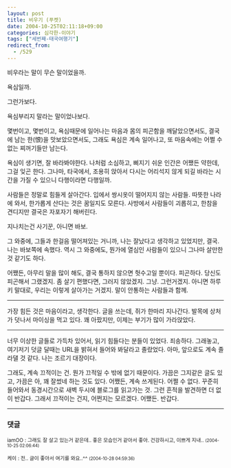 ```yaml
---
layout: post
title: 비우기 (푸켓)
date: 2004-10-25T02:11:18+09:00
categories: 심각한-이야기
tags: ["세번째-태국여행기"]
redirect_from:
  - /529
---
```


비우라는 말이 무슨 말이었을까.

욕심일까.

그런가보다.

욕심부리지 말라는 말이었나보다.

몇번이고, 몇번이고, 욕심때문에 일어나는 마음과 몸의 피곤함을 깨달았으면서도, 결국에 남는 한(恨)을 맛보았으면서도, 그래도 욕심은 계속 일어나고, 또 마음속에는 어쩔 수 없는 찌꺼기들만 남는다.

욕심이 생기면, 잘 바라봐야한다. 나처럼 소심하고, 삐지기 쉬운 인간은 어쨌든 약한데, 그걸 잊곤 한다. 그나마, 타국에서, 조용히 앉아서 다시는 어리석지 않게 되길 바라는 시간을 가질 수 있으니 다행이라면 다행일까.

사람들은 정말로 힘들게 살아간다. 입에서 쌍시옷이 떨어지지 않는 사람들. 따뜻한 나라에 와서, 한가롭게 산다는 것은 꿈일지도 모른다. 사방에서 사람들이 괴롭히고, 한참을 견디지만 결국은 자포자기 해버린다.

지나치는건 사기꾼, 아니면 바보.

그 와중에, 그들과 한걸음 떨어져있는 거니까, 나는 잘났다고 생각하고 있었지만, 결국. 나는 바보쪽에 속했다. 역시 그 와중에도, 뭔가에 열심인 사람들이 있으니 그나마 살만한 것 같기도 하다.

어쨌든, 아무리 말을 많이 해도, 결국 통하지 않으면 헛수고일 뿐이다. 피곤하다. 당신도 피곤해서 그랬겠지. 좀 살기 편했다면, 그러지 않았겠지. 그냥. 그런거겠지. 아니면 하루키 말대로, 우리는 이렇게 살아가는 거겠지. 말이 안통하는 사람들과 함께.

---

가장 힘든 것은 마음이라고, 생각한다. 글을 쓰는데, 쥐가 한마리 지나간다. 발목에 상처가 덧나서 마이싱을 먹고 있다. 꽤 아팠지만, 이제는 부기가 많이 가라앉았다.

---

너무 이상한 글들로 가득차 있어서, 읽기 힘들다는 분들이 있었다. 죄송하다. 그래놓고, 여기저기 덧글 달때는 URL을 밝혀서 들어와 봐달라고 졸랐었다. 아마, 앞으로도 계속 졸라댈 것 같다. 나는 조르기 대장이다.

그래도, 계속 끄적이는 건. 뭔가 끄적일 수 밖에 없기 때문이다. 가끔은 그지같은 글도 있고, 가끔은 아, 꽤 잘썼네 하는 것도 있다. 어쨌든, 계속 쓰게된다. 어쩔 수 없다. 꾸준히 들어와서 동경시간으로 새벽 두시에 블로그를 읽고가는 것. 그런 흔적을 발견하면 더 없이 반갑다. 그래서 끄적이는 건지, 어쩐지는 모르겠다. 어쨌든. 반갑다.

* * *

### 댓글



<!--- cmt:888 --->
<!--- mail: --->
<!--- parent:0 --->

<small>iamOO : 그래도 잘 살고 있는거 같은데.. 좋은 모습인거 같아서 좋아.  건강하시고, 이쁘게 지내.. <small>(2004-10-25 02:06:44)</small></small>


<!--- cmt:889 --->
<!--- mail: --->
<!--- parent:0 --->

<small>케이 : 전.. 글이 좋아서 여기를 와요..^^ <small>(2004-10-28 04:59:36)</small></small>

